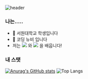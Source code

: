 ![header](https://capsule-render.vercel.app/api?type=cylinder&text=안녕하세요%20👋%20저는%20김영재라고%20합니다&fontSize=30)



### 나는.....

- 🔭 서원대학교 학생입니다
- 🌱 코딩 뉴비 입니다
- 저는 <img src="https://img.shields.io/badge/C-000000?style=flat-square&logo=c&logoColor=white"/> 와 <img src="https://img.shields.io/badge/Python-FF0000?style=flat-square&logo=python&logoColor=white"/> 을 배웁니다!


### 내 스탯

[![Anurag's GitHub stats](https://github-readme-stats.vercel.app/api?username=teras06)](https://github.com/anuraghazra/github-readme-stats) ![Top Langs](https://github-readme-stats.vercel.app/api/top-langs/?username=teras06&layout=compact)
